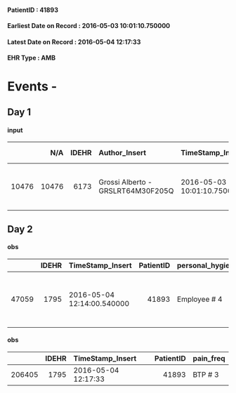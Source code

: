 
#### PatientID : 41893
#### Earliest Date on Record : 2016-05-03 10:01:10.750000
#### Latest Date on Record : 2016-05-04 12:17:33
#### EHR Type : AMB

# Events - 

## Day 1

#### input
|       |    N/A |   IDEHR | Author_Insert                     | TimeStamp_Insert           | EHRType   |   PatientID |   IDDigitalSignDocument | persone_vicine   |   Unnamed: 0_x.1 |   IDANAMNESI_SOCIALE | Patient   | FamigliaAltro   | Paziente_T   | FamigliaAltro_T   |   Non_Rilevabile_x.1 | Note_Non_Rilevabile_x.1   | opt_Problemi   | chk_contr_sintomi   | opt_paziente_a   | opt_famiglia_a   | opt_adeguatezza   | opt_paziente_solo   | ds_note_con                                      | opt_presente_assente   | Presenza_minori   | Caregiver_principale   | opt_capacita     | ds_familiari_coinv   | opt_risorse_ec   | opt_paziente_ad   | opt_caregiver_ad   | Needs     | Domestic partnership   | Fragility                    |
|------:|-------:|--------:|:----------------------------------|:---------------------------|:----------|------------:|------------------------:|:-----------------|-----------------:|---------------------:|:----------|:----------------|:-------------|:------------------|---------------------:|:--------------------------|:---------------|:--------------------|:-----------------|:-----------------|:------------------|:--------------------|:-------------------------------------------------|:-----------------------|:------------------|:-----------------------|:-----------------|:---------------------|:-----------------|:------------------|:-------------------|:----------|:-----------------------|:-----------------------------|
| 10476 |  10476 |    6173 | Grossi Alberto - GRSLRT64M30F205Q | 2016-05-03 10:01:10.750000 | AMB       |       41893 |                  353819 | N/A              |             3177 |                 2047 | Si#1      | Si#1            | No#0         | Si#1              |                    0 | NR                        | No#0           | controllo sintomi#0 | Congruenti#1     | Congruenti#1     | Da valutare#2     | No#0                | Vive con la moglie Silvana, due figli fuori casa | Presente#1             | No#0              | daughter Patricia      | Incrementabile#1 | moglie e cognata     | Adeguate#1       | Totale#2          | Totale#2           | Clinici#0 | Coniuge/Convivente#0   | sovraccarico assistenziale#4 |


## Day 2

#### obs
|       |   IDEHR | TimeStamp_Insert           |   PatientID | personal_hygiene   | urine_elimination   | mobility      | active_diuresis     | lack_of_appetite     | asthenia   | motor_performance                                                                                  | mood                | diet     | feces_elimination   | consumption_help   |
|------:|--------:|:---------------------------|------------:|:-------------------|:--------------------|:--------------|:--------------------|:---------------------|:-----------|:---------------------------------------------------------------------------------------------------|:--------------------|:---------|:--------------------|:-------------------|
| 47059 |    1795 | 2016-05-04 12:14:00.540000 |       41893 | Employee # 4       | With help # 2       | With help # 2 | active diuresis # 0 | loss of appetite # 0 | Severe # 2 | 30% - Patient with directions to the hospital or home hospitalization, intensive home support # 03 | Closing itself # 01 | Soft # 1 | With help # 2       | # 4 employees      |

#### obs
|        |   IDEHR | TimeStamp_Insert    |   PatientID | pain_freq   |
|-------:|--------:|:--------------------|------------:|:------------|
| 206405 |    1795 | 2016-05-04 12:17:33 |       41893 | BTP # 3     |


